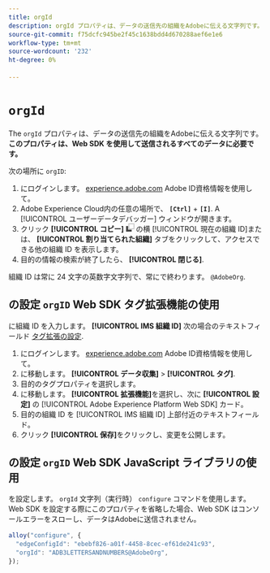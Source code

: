 ```yaml
---
title: orgId
description: orgId プロパティは、データの送信先の組織をAdobeに伝える文字列です。
source-git-commit: f75dcfc945be2f45c1638bdd4d670288aef6e1e6
workflow-type: tm+mt
source-wordcount: '232'
ht-degree: 0%

---
```


# `orgId`

The `orgId` プロパティは、データの送信先の組織をAdobeに伝える文字列です。 **このプロパティは、Web SDK を使用して送信されるすべてのデータに必要です。**

次の場所に `orgID`:

1. にログインします。 [experience.adobe.com](https://experience.adobe.com) Adobe ID資格情報を使用して。
1. Adobe Experience Cloud内の任意の場所で、 **`[Ctrl]`** + **`[I]`**. A [!UICONTROL ユーザーデータデバッガー] ウィンドウが開きます。
1. クリック **[!UICONTROL コピー]** ![コピー](../../assets/copy.png) の横 [!UICONTROL 現在の組織 ID]または、 **[!UICONTROL 割り当てられた組織]** タブをクリックして、アクセスできる他の組織 ID を表示します。
1. 目的の情報の検索が終了したら、 **[!UICONTROL 閉じる]**.

組織 ID は常に 24 文字の英数字文字列で、常にで終わります。 `@AdobeOrg`.

## の設定 `orgID` Web SDK タグ拡張機能の使用

に組織 ID を入力します。 **[!UICONTROL IMS 組織 ID]** 次の場合のテキストフィールド [タグ拡張の設定](/help/tags/extensions/client/web-sdk/web-sdk-extension-configuration.md).

1. にログインします。 [experience.adobe.com](https://experience.adobe.com) Adobe ID資格情報を使用して。
1. に移動します。 **[!UICONTROL データ収集]** > **[!UICONTROL タグ]**.
1. 目的のタグプロパティを選択します。
1. に移動します。 **[!UICONTROL 拡張機能]**&#x200B;を選択し、次に **[!UICONTROL 設定]** の [!UICONTROL Adobe Experience Platform Web SDK] カード。
1. 目的の組織 ID を [!UICONTROL IMS 組織 ID] 上部付近のテキストフィールド。
1. クリック **[!UICONTROL 保存]**&#x200B;をクリックし、変更を公開します。

## の設定 `orgID` Web SDK JavaScript ライブラリの使用

を設定します。 `orgId` 文字列（実行時） `configure` コマンドを使用します。 Web SDK を設定する際にこのプロパティを省略した場合、Web SDK はコンソールエラーをスローし、データはAdobeに送信されません。

```js
alloy("configure", {
  "edgeConfigId": "ebebf826-a01f-4458-8cec-ef61de241c93",
  "orgId": "ADB3LETTERSANDNUMBERS@AdobeOrg",
});
```
